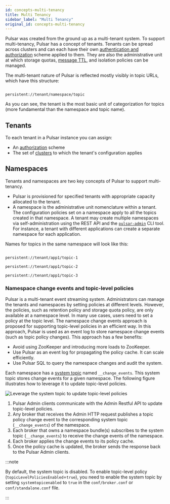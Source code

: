 ```yaml
---
id: concepts-multi-tenancy
title: Multi Tenancy
sidebar_label: "Multi Tenancy"
original_id: concepts-multi-tenancy
---
```


Pulsar was created from the ground up as a multi-tenant system. To support multi-tenancy, Pulsar has a concept of tenants. Tenants can be spread across clusters and can each have their own [authentication and authorization](security-overview.md) scheme applied to them. They are also the administrative unit at which storage quotas, [message TTL](cookbooks-retention-expiry.md#time-to-live-ttl), and isolation policies can be managed.

The multi-tenant nature of Pulsar is reflected mostly visibly in topic URLs, which have this structure:

```http

persistent://tenant/namespace/topic

```

As you can see, the tenant is the most basic unit of categorization for topics (more fundamental than the namespace and topic name).

## Tenants

To each tenant in a Pulsar instance you can assign:

* An [authorization](security-authorization.md) scheme
* The set of [clusters](reference-terminology.md#cluster) to which the tenant's configuration applies

## Namespaces

Tenants and namespaces are two key concepts of Pulsar to support multi-tenancy.

* Pulsar is provisioned for specified tenants with appropriate capacity allocated to the tenant.
* A namespace is the administrative unit nomenclature within a tenant. The configuration policies set on a namespace apply to all the topics created in that namespace. A tenant may create multiple namespaces via self-administration using the REST API and the [`pulsar-admin`](reference-pulsar-admin.md) CLI tool. For instance, a tenant with different applications can create a separate namespace for each application.

Names for topics in the same namespace will look like this:

```http

persistent://tenant/app1/topic-1

persistent://tenant/app1/topic-2

persistent://tenant/app1/topic-3

```

### Namespace change events and topic-level policies

Pulsar is a multi-tenant event streaming system. Administrators can manage the tenants and namespaces by setting policies at different levels. However, the policies, such as retention policy and storage quota policy, are only available at a namespace level. In many use cases, users need to set a policy at the topic level. The namespace change events approach is proposed for supporting topic-level policies in an efficient way. In this approach, Pulsar is used as an event log to store namespace change events (such as topic policy changes). This approach has a few benefits:
- Avoid using ZooKeeper and introducing more loads to ZooKeeper.
- Use Pulsar as an event log for propagating the policy cache. It can scale efficiently.
- Use Pulsar SQL to query the namespace changes and audit the system.

Each namespace has a [system topic](concepts-messaging.md#system-topic) named `__change_events`. This system topic stores change events for a given namespace. The following figure illustrates how to leverage it to update topic-level policies.

![Leverage the system topic to update topic-level policies](/assets/system-topic-for-topic-level-policies.svg)

1. Pulsar Admin clients communicate with the Admin Restful API to update topic-level policies.
2. Any broker that receives the Admin HTTP request publishes a topic policy change event to the corresponding system topic (`__change_events`) of the namespace.
3. Each broker that owns a namespace bundle(s) subscribes to the system topic (`__change_events`) to receive the change events of the namespace.
4. Each broker applies the change events to its policy cache.
5. Once the policy cache is updated, the broker sends the response back to the Pulsar Admin clients.

:::note

By default, the system topic is disabled. To enable topic-level policy (`topicLevelPoliciesEnabled`=`true`), you need to enable the system topic by setting `systemtopicenabled` to `true` in the `conf/broker.conf` or `conf/standalone.conf` file.

:::